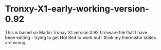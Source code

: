 # Tronxy-X1-early-working-version-0.92
This is based on Marlin Tronxy X1 version 0.92 firmware file that I have been editing - trying to get Hot Bed to work but I think my thermistor tables are wrong
